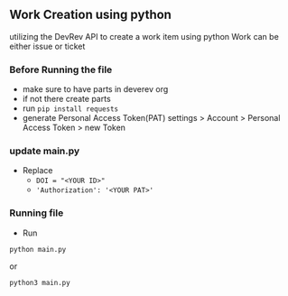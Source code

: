 ## Work Creation using python
utilizing the DevRev API to create a work item using python
Work can be either issue or ticket 

### Before Running the file
* make sure to have parts in deverev org
* if not there create parts
* run ` pip install requests `
* generate Personal Access Token(PAT) settings > Account > Personal Access Token > new Token

### update main.py
* Replace
  * `DOI = "<YOUR ID>"`
  * `'Authorization': '<YOUR PAT>'`


### Running file 
* Run
```
python main.py
```
or 
```
python3 main.py
```
  
  

